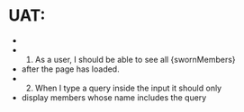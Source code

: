 # UAT:
 * 
 * 1. As a user, I should be able to see all {swornMembers}
 * after the page has loaded.
 * 2. When I type a query inside the input it should only
 * display members whose name includes the query


